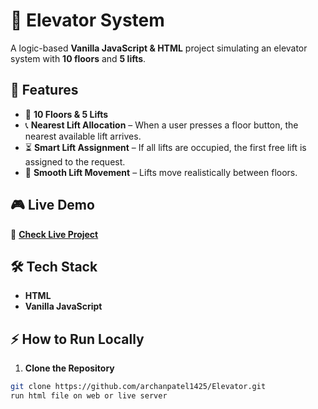 # 🏢 Elevator System  

A logic-based **Vanilla JavaScript & HTML** project simulating an elevator system with **10 floors** and **5 lifts**.  

## 🚀 Features  
- 🏢 **10 Floors & 5 Lifts**  
- 📞 **Nearest Lift Allocation** – When a user presses a floor button, the nearest available lift arrives.  
- ⏳ **Smart Lift Assignment** – If all lifts are occupied, the first free lift is assigned to the request.  
- 🔄 **Smooth Lift Movement** – Lifts move realistically between floors.  

## 🎮 Live Demo  
🔗 **[Check Live Project](https://archanpatel1425.github.io/Elevator/)**  

## 🛠️ Tech Stack  
- **HTML**  
- **Vanilla JavaScript**  

## ⚡ How to Run Locally  
1. **Clone the Repository**  
```bash
git clone https://github.com/archanpatel1425/Elevator.git
run html file on web or live server
